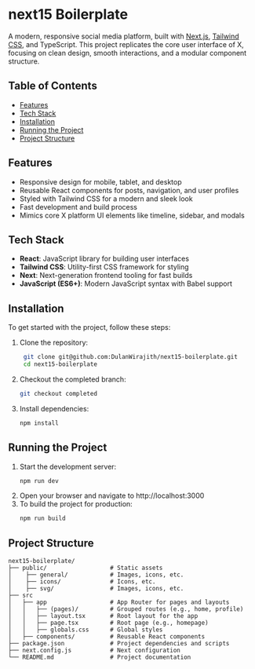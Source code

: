 # next15 Boilerplate

A modern, responsive social media platform, built with [Next.js](https://nextjs.org/), [Tailwind CSS](https://tailwindcss.com/), and TypeScript. This project replicates the core user interface of X, focusing on clean design, smooth interactions, and a modular component structure.

## Table of Contents

- [Features](#features)
- [Tech Stack](#tech-stack)
- [Installation](#installation)
- [Running the Project](#running-the-project)
- [Project Structure](#project-structure)

## Features

- Responsive design for mobile, tablet, and desktop
- Reusable React components for posts, navigation, and user profiles
- Styled with Tailwind CSS for a modern and sleek look
- Fast development and build process
- Mimics core X platform UI elements like timeline, sidebar, and modals

## Tech Stack

- **React**: JavaScript library for building user interfaces
- **Tailwind CSS**: Utility-first CSS framework for styling
- **Next**: Next-generation frontend tooling for fast builds
- **JavaScript (ES6+)**: Modern JavaScript syntax with Babel support

## Installation

To get started with the project, follow these steps:

1. Clone the repository:
   ```bash
    git clone git@github.com:DulanWirajith/next15-boilerplate.git
    cd next15-boilerplate
   ```
2. Checkout the completed branch:
    ```bash
    git checkout completed
    ```
3. Install dependencies:
    ```bash
    npm install
    ```

## Running the Project
1. Start the development server:
    ```bash
    npm run dev
   ```
2. Open your browser and navigate to http://localhost:3000
3. To build the project for production:
    ```bash
    npm run build
    ```

## Project Structure
    next15-boilerplate/
    ├── public/                  # Static assets
    │    ├── general/            # Images, icons, etc.
    │    ├── icons/              # Icons, etc.
    │    ├── svg/                # Images, icons, etc.
    ├── src
    │   ├── app                  # App Router for pages and layouts
    │   │   ├── (pages)/         # Grouped routes (e.g., home, profile)
    │   │   ├── layout.tsx       # Root layout for the app
    │   │   ├── page.tsx         # Root page (e.g., homepage)
    │   │   ├── globals.css      # Global styles
    │   ├── components/          # Reusable React components
    ├── package.json             # Project dependencies and scripts
    ├── next.config.js           # Next configuration
    └── README.md                # Project documentation
